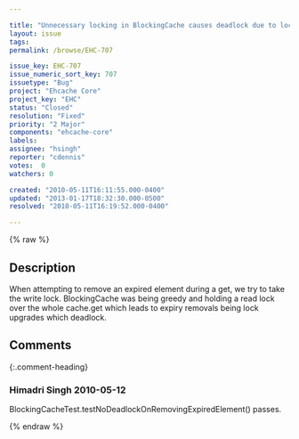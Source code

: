 ```yaml
---

title: "Unnecessary locking in BlockingCache causes deadlock due to lock upgrade when attempting inline removal of expired Elements"
layout: issue
tags: 
permalink: /browse/EHC-707

issue_key: EHC-707
issue_numeric_sort_key: 707
issuetype: "Bug"
project: "Ehcache Core"
project_key: "EHC"
status: "Closed"
resolution: "Fixed"
priority: "2 Major"
components: "ehcache-core"
labels: 
assignee: "hsingh"
reporter: "cdennis"
votes:  0
watchers: 0

created: "2010-05-11T16:11:55.000-0400"
updated: "2013-01-17T18:32:30.000-0500"
resolved: "2010-05-11T16:19:52.000-0400"

---
```




{% raw %}



## Description

<div markdown="1" class="description">

When attempting to remove an expired element during a get, we try to take the write lock.  BlockingCache was being greedy and holding a read lock over the whole cache.get which leads to expiry removals being lock upgrades which deadlock.

</div>

## Comments


{:.comment-heading}
### **Himadri Singh** <span class="date">2010-05-12</span>

<div markdown="1" class="comment">

BlockingCacheTest.testNoDeadlockOnRemovingExpiredElement() passes.

</div>



{% endraw %}
